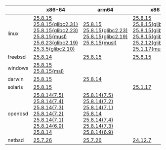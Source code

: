 ||x86-64|arm64|x86|ppc64le|armv7|armel|
| --- | --- | --- | --- | --- | --- | --- |
|linux|[25.8.15](https://github.com/roswell/sbcl_head/releases/download/25.8.15/sbcl-25.8.15-x86-64-linux-binary.tar.bz2)<br />[25.8.15(glibc2.31)](https://github.com/roswell/sbcl_head/releases/download/25.8.15/sbcl-25.8.15-x86-64-linux-glibc2.31-binary.tar.bz2)<br />[25.8.15(glibc2.23)](https://github.com/roswell/sbcl_head/releases/download/25.8.15/sbcl-25.8.15-x86-64-linux-glibc2.23-binary.tar.bz2)<br />[25.8.15(musl)](https://github.com/roswell/sbcl_head/releases/download/25.8.15/sbcl-25.8.15-x86-64-linux-musl-binary.tar.bz2)<br />[25.6.23(glibc2.19)](https://github.com/roswell/sbcl_head/releases/download/25.6.23/sbcl-25.6.23-x86-64-linux-glibc2.19-binary.tar.bz2)<br />[25.3.5(glibc2.10)](https://github.com/roswell/sbcl_head/releases/download/25.3.5/sbcl-25.3.5-x86-64-linux-glibc2.10-binary.tar.bz2)<br />|[25.8.15](https://github.com/roswell/sbcl_head/releases/download/25.8.15/sbcl-25.8.15-arm64-linux-binary.tar.bz2)<br />[25.8.15(glibc2.23)](https://github.com/roswell/sbcl_head/releases/download/25.8.15/sbcl-25.8.15-arm64-linux-glibc2.23-binary.tar.bz2)<br />[25.8.15(glibc2.19)](https://github.com/roswell/sbcl_head/releases/download/25.8.15/sbcl-25.8.15-arm64-linux-glibc2.19-binary.tar.bz2)<br />[25.8.15(musl)](https://github.com/roswell/sbcl_head/releases/download/25.8.15/sbcl-25.8.15-arm64-linux-musl-binary.tar.bz2)<br />|[25.8.15](https://github.com/roswell/sbcl_head/releases/download/25.8.15/sbcl-25.8.15-x86-linux-binary.tar.bz2)<br />[25.8.15(glibc2.31)](https://github.com/roswell/sbcl_head/releases/download/25.8.15/sbcl-25.8.15-x86-linux-glibc2.31-binary.tar.bz2)<br />[25.8.15(glibc2.23)](https://github.com/roswell/sbcl_head/releases/download/25.8.15/sbcl-25.8.15-x86-linux-glibc2.23-binary.tar.bz2)<br />[25.8.15(glibc2.19)](https://github.com/roswell/sbcl_head/releases/download/25.8.15/sbcl-25.8.15-x86-linux-glibc2.19-binary.tar.bz2)<br />[25.2.12(glibc2.10)](https://github.com/roswell/sbcl_head/releases/download/25.2.12/sbcl-25.2.12-x86-linux-glibc2.10-binary.tar.bz2)<br />[25.1.17(musl)](https://github.com/roswell/sbcl_head/releases/download/25.1.17/sbcl-25.1.17-x86-linux-musl-binary.tar.bz2)<br />|[25.8.13](https://github.com/roswell/sbcl_head/releases/download/25.8.13/sbcl-25.8.13-ppc64le-linux-binary.tar.bz2)<br />[25.8.13(glibc2.23)](https://github.com/roswell/sbcl_head/releases/download/25.8.13/sbcl-25.8.13-ppc64le-linux-glibc2.23-binary.tar.bz2)<br />[25.8.13(glibc2.19)](https://github.com/roswell/sbcl_head/releases/download/25.8.13/sbcl-25.8.13-ppc64le-linux-glibc2.19-binary.tar.bz2)<br />|[25.8.14](https://github.com/roswell/sbcl_head/releases/download/25.8.14/sbcl-25.8.14-armv7-linux-binary.tar.bz2)<br />|[25.1.17](https://github.com/roswell/sbcl_head/releases/download/25.1.17/sbcl-25.1.17-armel-linux-binary.tar.bz2)<br />|
|freebsd|[25.8.14](https://github.com/roswell/sbcl_head/releases/download/25.8.14/sbcl-25.8.14-x86-64-freebsd-binary.tar.bz2)<br />|[25.8.15](https://github.com/roswell/sbcl_head/releases/download/25.8.15/sbcl-25.8.15-arm64-freebsd-binary.tar.bz2)<br />|[25.8.15](https://github.com/roswell/sbcl_head/releases/download/25.8.15/sbcl-25.8.15-x86-freebsd-binary.tar.bz2)<br />||||
|windows|[25.8.15](https://github.com/roswell/sbcl_head/releases/download/25.8.15/sbcl-25.8.15-x86-64-windows-binary.tar.bz2)<br />[25.8.15(msi)](https://github.com/roswell/sbcl_head/releases/download/25.8.15/sbcl-25.8.15-x86-64-windows-binary.msi)<br />||||||
|darwin|[25.8.15](https://github.com/roswell/sbcl_head/releases/download/25.8.15/sbcl-25.8.15-x86-64-darwin-binary.tar.bz2)<br />|[25.8.14](https://github.com/roswell/sbcl_head/releases/download/25.8.14/sbcl-25.8.14-arm64-darwin-binary.tar.bz2)<br />|||||
|solaris|[25.8.15](https://github.com/roswell/sbcl_head/releases/download/25.8.15/sbcl-25.8.15-x86-64-solaris-binary.tar.bz2)<br />||[25.1.17](https://github.com/roswell/sbcl_head/releases/download/25.1.17/sbcl-25.1.17-x86-solaris-binary.tar.bz2)<br />||||
|openbsd|[25.8.14(7.5)](https://github.com/roswell/sbcl_head/releases/download/25.8.14/sbcl-25.8.14-x86-64-openbsd-7.5-binary.tar.bz2)<br />[25.8.14(7.4)](https://github.com/roswell/sbcl_head/releases/download/25.8.14/sbcl-25.8.14-x86-64-openbsd-7.4-binary.tar.bz2)<br />[25.8.14(7.3)](https://github.com/roswell/sbcl_head/releases/download/25.8.14/sbcl-25.8.14-x86-64-openbsd-7.3-binary.tar.bz2)<br />[25.8.14(7.2)](https://github.com/roswell/sbcl_head/releases/download/25.8.14/sbcl-25.8.14-x86-64-openbsd-7.2-binary.tar.bz2)<br />[25.8.14(7.1)](https://github.com/roswell/sbcl_head/releases/download/25.8.14/sbcl-25.8.14-x86-64-openbsd-7.1-binary.tar.bz2)<br />[25.8.14(6.9)](https://github.com/roswell/sbcl_head/releases/download/25.8.14/sbcl-25.8.14-x86-64-openbsd-6.9-binary.tar.bz2)<br />[25.8.14](https://github.com/roswell/sbcl_head/releases/download/25.8.14/sbcl-25.8.14-x86-64-openbsd-binary.tar.bz2)<br />|[25.8.14(7.5)](https://github.com/roswell/sbcl_head/releases/download/25.8.14/sbcl-25.8.14-arm64-openbsd-7.5-binary.tar.bz2)<br />[25.8.14(7.2)](https://github.com/roswell/sbcl_head/releases/download/25.8.14/sbcl-25.8.14-arm64-openbsd-7.2-binary.tar.bz2)<br />[25.8.14(7.1)](https://github.com/roswell/sbcl_head/releases/download/25.8.14/sbcl-25.8.14-arm64-openbsd-7.1-binary.tar.bz2)<br />[25.8.14](https://github.com/roswell/sbcl_head/releases/download/25.8.14/sbcl-25.8.14-arm64-openbsd-binary.tar.bz2)<br />[25.8.14(7.4)](https://github.com/roswell/sbcl_head/releases/download/25.8.14/sbcl-25.8.14-arm64-openbsd-7.4-binary.tar.bz2)<br />[25.8.14(7.3)](https://github.com/roswell/sbcl_head/releases/download/25.8.14/sbcl-25.8.14-arm64-openbsd-7.3-binary.tar.bz2)<br />[25.8.14(6.9)](https://github.com/roswell/sbcl_head/releases/download/25.8.14/sbcl-25.8.14-arm64-openbsd-6.9-binary.tar.bz2)<br />|||||
|netbsd|[25.7.26](https://github.com/roswell/sbcl_head/releases/download/25.7.26/sbcl-25.7.26-x86-64-netbsd-binary.tar.bz2)<br />|[25.7.26](https://github.com/roswell/sbcl_head/releases/download/25.7.26/sbcl-25.7.26-arm64-netbsd-binary.tar.bz2)<br />|[24.12.7](https://github.com/roswell/sbcl_head/releases/download/24.12.7/sbcl-24.12.7-x86-netbsd-binary.tar.bz2)<br />||||
